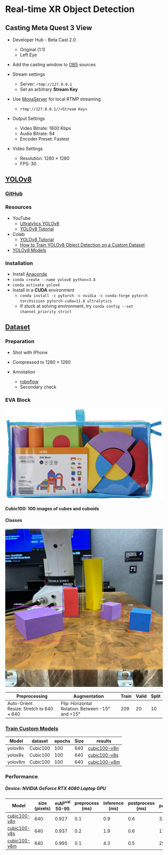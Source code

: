 # Real-time XR Object Detection



## **Casting Meta Quest 3 View**

- Developer Hub - Beta Cast 2.0
  - Original (1:1)
  - Left Eye

- Add the casting window to [OBS](https://obsproject.com/) sources
- Stream settings
  - Server: `rtmp://127.0.0.1`
  - Set an arbitrary **Stream Key**
- Use [MonaServer](https://www.monaserver.ovh/) for local RTMP streaming
  - `rtmp://127.0.0.1//<Stream Key>`
- Output Settings
  - Video Bitrate: 1800 Kbps
  - Audio Bitrate: 64
  - Encoder Preset: Fastest
- Video Settings
  - Resolution: 1280 &times; 1280
  - FPS: 30



## [YOLOv8](https://docs.ultralytics.com/)

### [**GitHub**](https://github.com/ultralytics/ultralytics)

### Resources

- YouTube
  - [Ultralytics YOLOv8](https://www.youtube.com/playlist?list=PL1FZnkj4ad1PFJTjW4mWpHZhzgJinkNV0)
  - [YOLOv8 Tutorial](https://www.youtube.com/playlist?list=PLZCA39VpuaZZ1cjH4vEIdXIb0dCpZs3Y5)
- Colab
  - [YOLOv8 Tutorial](https://colab.research.google.com/github/ultralytics/ultralytics/blob/main/examples/tutorial.ipynb#scrollTo=ZY2VXXXu74w5)
  - [How to Train YOLOv8 Object Detection on a Custom Dataset](https://colab.research.google.com/github/roboflow-ai/notebooks/blob/main/notebooks/train-yolov8-object-detection-on-custom-dataset.ipynb)
- [YOLOv8 Models](https://docs.ultralytics.com/models/yolov8/#overview)



### Installation

* Install [Anaconda](https://www.anaconda.com/download)
* `conda create --name yolov8 python=3.8`
* `conda activate yolov8`
* Install in a **CUDA** environment
  * `conda install -c pytorch -c nvidia -c conda-forge pytorch torchvision pytorch-cuda=11.8 ultralytics`
  * If stuck at solving environment, try `conda config --set channel_priority strict`



## [Dataset](datasets_zip)

### Preparation

- Shot with iPhone
- Compressed to 1280 &times; 1280

- Annotation
  - [roboflow](https://app.roboflow.com/)
  - Secondary check



### EVA Block

<img src="docs/img/evablock1.png" alt="evablock1"  />



#### Cubic100: 100 images of cubes and cuboids

#### Classes

<img src="docs/img/Cubic100-classes.png" alt="Cubic100-classes"  />

| Preprocessing                                       | Augmentation                                                 | Train | Valid | Split |
| --------------------------------------------------- | ------------------------------------------------------------ | ----- | ----- | ----- |
| Auto-Orient<br />Resize: Stretch to 640 &times; 640 | Flip: Horizontal<br />Rotation: Between -15&deg; and +15&deg; | 209   | 20    | 10    |



### [Train Custom Models](models/custom)

| Model   | dataset  | epochs | Size | results                                         |
| ------- | -------- | ------ | ---- | ----------------------------------------------- |
| yolov8n | Cubic100 | 100    | 640  | [cubic100-v8n](models/runs/detect/cubic100-v8n) |
| yolov8s | Cubic100 | 100    | 640  | [cubic100-v8s](models/runs/detect/cubic100-v8s) |
| yolov8m | Cubic100 | 100    | 640  | [cubic100-v8m](models/runs/detect/cubic100-v8m) |



### Performance

##### Device: NVIDIA GeForce RTX 4080 Laptop GPU

| Model                                                        | size<br />(pixels) | mAP<sup>val</sup><br />50-95 | preprocess<br />(ms) | inference<br />(ms) | postprocess<br />(ms) | params(M) | FLOPs<br />(B) |
| ------------------------------------------------------------ | ------------------ | ---------------------------- | -------------------- | ------------------- | --------------------- | --------- | -------------- |
| [cubic100-v8n](https://www.youtube.com/watch?v=XrV9wmnmguc&list=PLGZ6M30GmbVM7x_OCORl0q7Z4LuDY4KiY&index=1) | 640                | 0.927                        | 0.1                  | 0.9                 | 0.6                   | 3.2       | 8.7            |
| [cubic100-v8s](https://www.youtube.com/watch?v=stGOMXj_bpk&list=PLGZ6M30GmbVM7x_OCORl0q7Z4LuDY4KiY&index=2) | 640                | 0.937                        | 0.2                  | 1.9                 | 0.6                   | 11.2      | 28.6           |
| [cubic100-v8m](https://www.youtube.com/watch?v=ShZzQ32Dk94&list=PLGZ6M30GmbVM7x_OCORl0q7Z4LuDY4KiY&index=3) | 640                | 0.995                        | 0.1                  | 4.3                 | 0.5                   | 25.9      | 78.9           |

